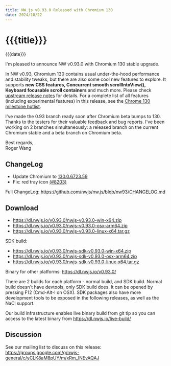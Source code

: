 ```yaml
---
title: NW.js v0.93.0 Released with Chromium 130
date: 2024/10/22
---
```

# {{{title}}}
{{{date}}}

I'm pleased to announce NW v0.93.0 with Chromium 130 stable upgrade.

In NW v0.93, Chromium 130 contains usual under-the-hood performance and stability tweaks, but there are also some cool new features to explore. It supports **new CSS features, Concurrent smooth scrollIntoView(), Keyboard focusable scroll containers** and much more. Please check [upstream release notes](https://developer.chrome.com/blog/chrome-130-beta/) for details. For a complete list of all features (including experimental features) in this release, see the [Chrome 130 milestone hotlist](https://www.chromestatus.com/features#milestone=130).

I've made the 0.93 branch ready soon after Chromium beta bumps to 130. Thanks to the testers for their valuable feedback and bug reports. I've been working on 2 branches simultaneously: a released branch on the current Chromium stable and a beta branch on Chromium beta.

Best regards,  
Roger Wang

## ChangeLog

- Update Chromium to [130.0.6723.59](https://chromereleases.googleblog.com/2024/10/stable-channel-update-for-desktop_15.html)
- Fix: red tray icon [(#8203)](https://github.com/nwjs/nw.js/issues/8203)

Full ChangeLog: https://github.com/nwjs/nw.js/blob/nw93/CHANGELOG.md

## Download 

* https://dl.nwjs.io/v0.93.0/nwjs-v0.93.0-win-x64.zip 
* https://dl.nwjs.io/v0.93.0/nwjs-v0.93.0-osx-arm64.zip 
* https://dl.nwjs.io/v0.93.0/nwjs-v0.93.0-linux-x64.tar.gz 

SDK build: 
* https://dl.nwjs.io/v0.93.0/nwjs-sdk-v0.93.0-win-x64.zip 
* https://dl.nwjs.io/v0.93.0/nwjs-sdk-v0.93.0-osx-arm64.zip 
* https://dl.nwjs.io/v0.93.0/nwjs-sdk-v0.93.0-linux-x64.tar.gz 

Binary for other platforms: https://dl.nwjs.io/v0.93.0/ 

There are 2 builds for each platform - normal build, and SDK build. Normal build doesn't have devtools, only SDK build does. lt can be opened by pressing F12 (Cmd-Alt-I on OSX). SDK packages also have more development tools to be exposed in the following releases, as well as the NaCl support.

Our build infrastructure enables live binary build from git tip so you can access to the latest binary from https://dl.nwjs.io/live-build/ 

## Discussion

See our mailing list to discuss on this release: https://groups.google.com/g/nwjs-general/c/yCLK8aM8pUY/m/xRm_INEvAQAJ
